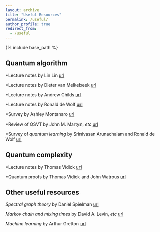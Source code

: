 ```yaml
---
layout: archive
title: "Useful Resources"
permalink: /useful/
author_profile: true
redirect_from:
  - /useful
---
```


{% include base_path %}

**Quantum algorithm**
------
  *Lecture notes by Lin Lin [url](https://math.berkeley.edu/~linlin/qasc/qasc_notes.pdf)
   
  *Lecture notes by Dieter van Melkebeek [url](http://pages.cs.wisc.edu/~dieter/Courses/2021s-CS880/Scribes/)
   
  *Lecture notes by Andrew Childs [url](http://www.cs.umd.edu/~amchilds/qa/)
   
  *Lecture notes by Ronald de Wolf [url](https://homepages.cwi.nl/~rdewolf/qcnotes.pdf)
   
  *Survey by Ashley Montanaro [url](https://www.nature.com/articles/npjqi201523)
  
  *Review of QSVT by John M. Martyn, *etc* [url](https://arxiv.org/abs/2105.02859)
   
  *Survey of *quantum learning* by Srinivasan Arunachalam and Ronald de Wolf [url](https://arxiv.org/abs/1701.06806)
   
**Quantum complexity**
------

  *Lecture notes by Thomas Vidick [url](http://users.cms.caltech.edu/~vidick/teaching/286_qPCP/index.html)
   
  *Quantum proofs by Thomas Vidick and John Watrous [url](https://arxiv.org/abs/1610.01664)
   
**Other useful resources**
------

  *Spectral graph theory* by Daniel Spielman [url](http://cs-www.cs.yale.edu/homes/spielman/sagt/sagt.pdf)
   
  *Markov chain and mixing times* by David A. Levin, *etc* [url](http://www.cs.cmu.edu/~15859n/RelatedWork/MarkovChains-MixingTimes.pdf)
   
  *Machine learning* by Arthur Gretton [url](http://www.gatsby.ucl.ac.uk/~gretton/coursefiles/rkhscourse.html)

